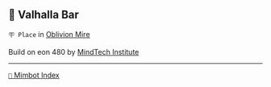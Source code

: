 ## 🥡 Valhalla Bar

`🪧 Place` in [Oblivion Mire](<https://zeithalt.github.io/r/oblivion_mire.html>)

Build on eon 480 by [MindTech Institute](<https://zeithalt.github.io/r/mindtech_institute.html>)

<!---
keywords:  mt, oblivion mire
aliases: 
-->
----------
[`📑` Mimbot Index](<https://zeithalt.github.io/r/#8de0>)